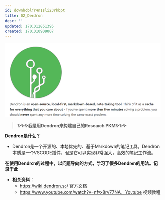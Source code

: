```yaml
---
id: downhcblfr4n1sli23rkbpt
title: 02_Dendron
desc: ''
updated: 1701012851395
created: 1701010909007
---
```


![图 0](assets/images/9a9c019909bae71796629453d468b62969003e6af597c3e5e37d6c0c44dcd960.png)  


> **✨✨✨我是用Dendron来构建自己的Research PKM✨✨✨**

**Dendron是什么？**

* Dendron是一个开源的、本地优先的、基于Markdown的笔记工具。Dendron本质是一个VSCODE插件，但是它可以实现非常强大，高效的笔记工作流。


**在使用Dendron的过程中，以问题导向的方式，学习了很多Dendron的用法。记录于此**

* **相关资料**：
  * https://wiki.dendron.so/ 官方文档
  * https://www.youtube.com/watch?v=nfvx8rv77NA，Youtube 视频教程


